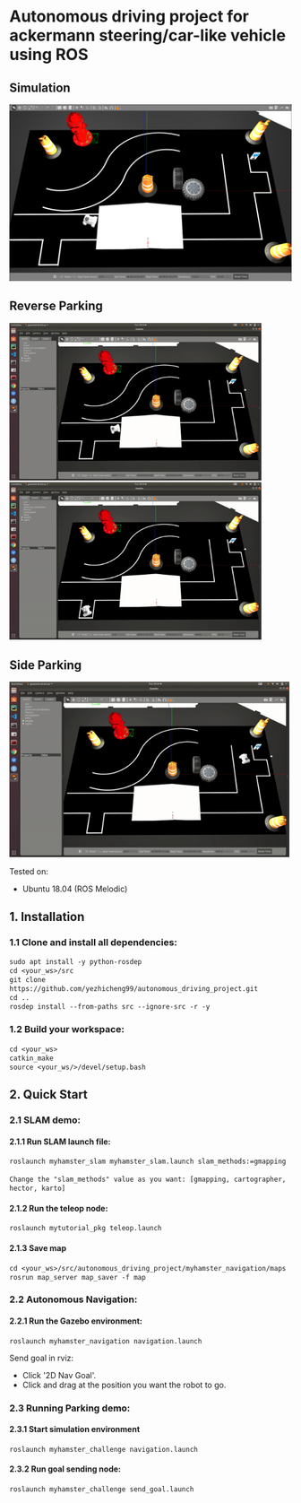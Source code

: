 
# Autonomous driving project for ackermann steering/car-like vehicle using ROS

## Simulation
<img src="https://github.com/yezhicheng99/autonomous_driving_project/blob/master/readme/env.png" width="900">

## Reverse Parking

<p float="left">
  <img src="https://github.com/yezhicheng99/autonomous_driving_project/blob/master/readme/reverse_parking.gif" width="450" />
  <img src="https://github.com/yezhicheng99/autonomous_driving_project/blob/master/readme/reverse_parking_2.gif" width="450" />
</p>

## Side Parking
<img src="https://github.com/yezhicheng99/autonomous_driving_project/blob/master/readme/side_parking.gif" width="500">


Tested on:
- Ubuntu 18.04 (ROS Melodic)

## 1. Installation

### 1.1 Clone and install all dependencies:

    sudo apt install -y python-rosdep
    cd <your_ws>/src
    git clone https://github.com/yezhicheng99/autonomous_driving_project.git
    cd ..
    rosdep install --from-paths src --ignore-src -r -y

### 1.2 Build your workspace:

    cd <your_ws>
    catkin_make
    source <your_ws/>/devel/setup.bash

## 2. Quick Start


### 2.1 SLAM demo:

#### 2.1.1 Run SLAM launch file:

    roslaunch myhamster_slam myhamster_slam.launch slam_methods:=gmapping

    Change the "slam_methods" value as you want: [gmapping, cartographer, hector, karto]

#### 2.1.2 Run the teleop node:

    roslaunch mytutorial_pkg teleop.launch

#### 2.1.3 Save map
    cd <your_ws>/src/autonomous_driving_project/myhamster_navigation/maps
    rosrun map_server map_saver -f map


### 2.2 Autonomous Navigation:

#### 2.2.1 Run the Gazebo environment:

    roslaunch myhamster_navigation navigation.launch 

Send goal in rviz:

- Click '2D Nav Goal'.
- Click and drag at the position you want the robot to go.



### 2.3 Running Parking demo:

#### 2.3.1 Start simulation environment
    roslaunch myhamster_challenge navigation.launch

#### 2.3.2 Run goal sending node:
    roslaunch myhamster_challenge send_goal.launch


